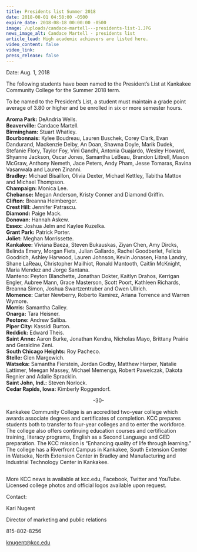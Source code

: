 ```yaml
---
title: Presidents list Summer 2018
date: 2018-08-01 04:58:00 -0500
expire_date: 2018-08-18 00:00:00 -0500
image: /uploads/candace-martell---presidents-list-1.JPG
news_image_alt: Candace Martell - presidents list
article_lead: High academic achievers are listed here.
video_content: false
video_link:
press_release: false
---
```


Date: Aug. 1, 2018

The following students have been named to the President’s List at Kankakee Community College for the Summer 2018 term.

To be named to the President’s List, a student must maintain a grade point average of 3.80 or higher and be enrolled in six or more semester hours.

**Aroma Park:** DeAndria Wells.<br>**Beaverville:** Candace Martell.<br>**Birmingham:** Stuart Whatley.<br>**Bourbonnais:** Kylee Boudreau, Lauren Buschek, Corey Clark, Evan Dandurand, Mackenzie Delby, An Doan, Shawna Doyle, Marik Dudek, Stefanie Flory, Taylor Foy, Vini Gandhi, Antonia Guajardo, Wesley Howard, Shyanne Jackson, Oscar Jones, Samantha LeBeau, Brandon Littrell, Mason McGraw, Anthony Nemeth, Jace Peters, Andy Pham, Jesse Tomaras, Ravina Vasanwala and Lauren Zinanni.<br>**Bradley:** Michael Bisaillon, Olivia Dexter, Michael Kettley, Tabitha Mattox and Michael Thompson.<br>**Champaign:** Monica Lee.<br>**Chebanse:** Megan Anderson, Kristy Conner and Diamond Griffin.<br>**Clifton:** Breanna Heimberger.<br>**Crest Hill:** Jennifer Patrascu.<br>**Diamond:** Paige Mack.<br>**Donovan:** Hannah Askew.<br>**Essex:** Joshua Jelm and Kaylee Kuzelka.<br>**Grant Park:** Patrick Porter.<br>**Joliet:** Meghan Morrissette.<br>**Kankakee:** Viviana Baeza, Steven Bukauskas, Ziyan Chen, Amy Dircks, Belinda Emery, Morgan Fiets, Julian Gallardo, Rachel Goodberlet, Felicia Goodrich, Ashley Harwood, Lauren Johnson, Kevin Jonasen, Hana Landry, Shane LaReau, Christopher Mailhiot, Ronald Mantooth, Caitlin McKnight, Maria Mendez and Jorge Santana.<br>Manteno: Peyton Blanchette, Jonathan Dokter, Kaitlyn Drahos, Kerrigan Engler, Aubree Mann, Grace Masterson, Scott Poort, Kathleen Richards, Breanna Simon, Joshua Swartzentruber and Owen Ullrich.<br>**Momence:** Carter Newberry, Roberto Ramirez, Ariana Torrence and Warren Wymore.<br>**Morris:** Samantha Cailey.<br>**Onarga:** Tara Heisner.<br>**Peotone:** Andrew Saliba.<br>**Piper City:** Kassidi Burton.<br>**Reddick:** Edward Theis.<br>**Saint Anne:** Aaron Burke, Jonathan Kendra, Nicholas Mayo, Brittany Prairie and Geraldine Zeni.<br>**South Chicago Heights:** Roy Pacheco.<br>**Stelle:** Glen Margewich.<br>**Watseka:** Samantha Fierstein, Jordan Godby, Matthew Harper, Natalie Lattimer, Meegan Massey, Michael Memenga, Robert Pawelczak, Dakota Regnier and Adalie Spracklin.<br>**Saint John, Ind.:** Steven Norlock.<br>**Cedar Rapids, Iowa:** Kimberly Roggendorf.

                                                            -30-

Kankakee Community College is an accredited two-year college which awards associate degrees and certificates of completion. KCC prepares students both to transfer to four-year colleges and to enter the workforce. The college also offers continuing education courses and certification training, literacy programs, English as a Second Language and GED preparation. The KCC mission is “Enhancing quality of life through learning.” The college has a Riverfront Campus in Kankakee, South Extension Center in Watseka, North Extension Center in Bradley and Manufacturing and Industrial Technology Center in Kankakee.

## #

More KCC news is available at kcc.edu, Facebook, Twitter and YouTube. Licensed college photos and official logos available upon request.

Contact:

Kari Nugent

Director of marketing and public relations

815-802-8256

knugent@kcc.edu